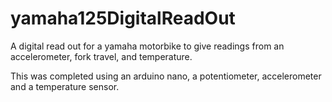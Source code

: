# yamaha125DigitalReadOut
A digital read out for a yamaha motorbike to give readings from  an accelerometer, fork travel, and temperature. 

This was completed using an arduino nano, a potentiometer, accelerometer and a temperature sensor.
